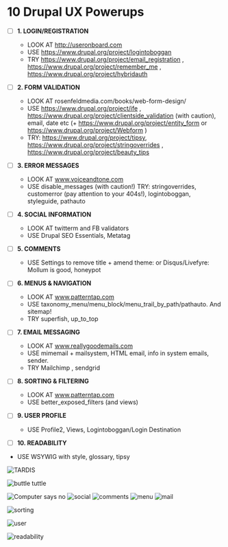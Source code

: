 # 10 Drupal UX Powerups

 
- [ ] **1.  LOGIN/REGISTRATION**
  - LOOK AT http://useronboard.com
  - USE https://www.drupal.org/project/logintoboggan
  - TRY https://www.drupal.org/project/email_registration , https://www.drupal.org/project/remember_me , https://www.drupal.org/project/hybridauth



- [ ] **2.  FORM VALIDATION**
  - LOOK AT rosenfeldmedia.com/books/web-form-design/
  - USE https://www.drupal.org/project/ife , https://www.drupal.org/project/clientside_validation (with caution), email, date etc (+ https://www.drupal.org/project/entity_form or https://www.drupal.org/project/Webform )
  - TRY: https://www.drupal.org/project/tipsy, https://www.drupal.org/project/stringoverrides , https://www.drupal.org/project/beauty_tips


- [ ] **3.  ERROR MESSAGES**
  - LOOK AT www.voiceandtone.com 
  - USE disable_messages (with caution!)
  TRY: stringoverrides, customerror (pay attention to your 404s!), logintoboggan, styleguide, pathauto


- [ ] **4.  SOCIAL INFORMATION**
  - LOOK AT twitterm and FB validators
  - USE Drupal SEO Essentials, Metatag
 
- [ ] **5.  COMMENTS**
  - USE Settings to remove title + amend theme: or Disqus/Livefyre: Mollum is good, honeypot

 
- [ ] **6.  MENUS & NAVIGATION**
  - LOOK AT www.patterntap.com
  - USE taxonomy_menu/menu_block/menu_trail_by_path/pathauto. And sitemap!
  - TRY superfish, up_to_top
 
- [ ] **7.  EMAIL MESSAGING**
  - LOOK AT www.reallygoodemails.com
  - USE mimemail + mailsystem, HTML email, info in system emails, sender.
  - TRY Mailchimp , sendgrid

 
- [ ] **8.  SORTING & FILTERING**
  - LOOK AT www.patterntap.com
  - USE better_exposed_filters (and views)
 
- [ ] **9.  USER PROFILE**
  - USE Profile2, Views, Logintoboggan/Login Destination
 
- [ ] **10. READABILITY**
- USE WSYWIG with style, glossary, tipsy


![TARDIS](https://cloud.githubusercontent.com/assets/1223264/6429046/8fca9440-bfb2-11e4-80ff-6ecaa7947730.gif)

![buttle tuttle](https://cloud.githubusercontent.com/assets/1223264/6429040/8fb7471e-bfb2-11e4-8da1-f60c880b0be7.gif) 
 
![Computer says no](https://cloud.githubusercontent.com/assets/1223264/6429045/8fca735c-bfb2-11e4-8484-ffbfacc3c4e7.gif)
![social](https://cloud.githubusercontent.com/assets/1223264/6429044/8fc9f832-bfb2-11e4-983e-d254061f5720.gif)
![comments](https://cloud.githubusercontent.com/assets/1223264/6429047/8fcb1366-bfb2-11e4-8432-938b9359f77a.gif)
![menu](https://cloud.githubusercontent.com/assets/1223264/6429043/8fc81918-bfb2-11e4-8c0d-d5c588bec520.gif)
![mail](https://cloud.githubusercontent.com/assets/1223264/6429039/8fb6b934-bfb2-11e4-908b-55c8a305402d.gif)

![sorting](https://cloud.githubusercontent.com/assets/1223264/6429038/8fb647d8-bfb2-11e4-99c0-d8d4dd095980.gif)

![user](https://cloud.githubusercontent.com/assets/1223264/6429075/46c3ad2a-bfb4-11e4-8c3b-c902fe4b18fe.gif)



![readability](https://cloud.githubusercontent.com/assets/1223264/6429041/8fb75286-bfb2-11e4-923d-678c50457001.gif)


